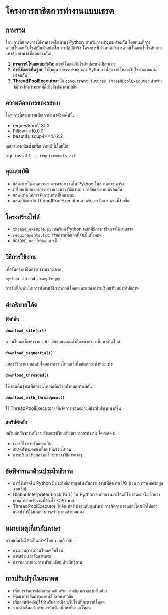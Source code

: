 # โครงการสาธิตการทำงานแบบเธรด

## ภาพรวม
โครงการนี้แสดงการใช้งานเธรดในภาษา Python สำหรับการทำงานพร้อมกัน โดยเน้นที่การดาวน์โหลดเว็บไซต์เป็นตัวอย่างในการปฏิบัติจริง โครงการนี้นำเสนอวิธีการดาวน์โหลดเว็บไซต์หลายแห่งด้วยสามวิธีที่แตกต่างกัน:

1. **การดาวน์โหลดแบบลำดับ**: ดาวน์โหลดเว็บไซต์แต่ละแห่งทีละแห่ง
2. **การใช้เธรดพื้นฐาน**: ใช้โมดูล `threading` ของ Python เพื่อดาวน์โหลดเว็บไซต์หลายแห่งพร้อมกัน
3. **ThreadPoolExecutor**: ใช้ `concurrent.futures.ThreadPoolExecutor` สำหรับวิธีการจัดการเธรดที่มีประสิทธิภาพมากขึ้น

## ความต้องการของระบบ
โครงการนี้ต้องการแพ็คเกจพึ่งพาดังต่อไปนี้:
- requests==2.31.0
- Pillow==10.0.0
- beautifulsoup4==4.12.2

คุณสามารถติดตั้งแพ็คเกจเหล่านี้โดยใช้:
```
pip install -r requirements.txt
```

## คุณสมบัติ
- แสดงการใช้งานความสามารถของเธรดใน Python ในสถานการณ์จริง
- เปรียบเทียบเวลาการทำงานระหว่างวิธีการแบบลำดับและแบบพร้อมกัน
- แสดงเทคนิคการจัดการเธรดที่เหมาะสม
- แสดงวิธีการใช้ ThreadPoolExecutor สำหรับการจัดการเธรดที่ง่ายขึ้น

## โครงสร้างไฟล์
- `thread_example.py`: สคริปต์ Python หลักที่มีการสาธิตการใช้งานเธรด
- `requirements.txt`: รายการแพ็คเกจที่จำเป็นทั้งหมด
- `README.md`: ไฟล์เอกสารนี้

## วิธีการใช้งาน
เพื่อรันการสาธิตการทำงานของเธรด:
```
python thread_example.py
```

การรันนี้จะดำเนินการทั้งสามวิธีการดาวน์โหลดและแสดงการเปรียบเทียบประสิทธิภาพ

## คำอธิบายโค้ด

### ฟังก์ชัน

#### `download_site(url)`
ดาวน์โหลดเนื้อหาจาก URL ที่กำหนดและส่งคืนขนาดของเนื้อหาเป็นไบต์

#### `download_sequential()`
แสดงวิธีการแบบลำดับโดยการดาวน์โหลดเว็บไซต์แต่ละแห่งทีละแห่ง

#### `download_threaded()`
ใช้เธรดพื้นฐานเพื่อดาวน์โหลดเว็บไซต์ทั้งหมดพร้อมกัน

#### `download_with_threadpool()`
ใช้ ThreadPoolExecutor เพื่อจัดการเธรดอย่างมีประสิทธิภาพมากขึ้น

### สคริปต์หลัก
สคริปต์หลักจะรันทั้งสามวิธีและเปรียบเทียบเวลาการทำงาน โดยแสดง:
- เวลาที่ใช้สำหรับแต่ละวิธี
- ขนาดทั้งหมดของเนื้อหาที่ดาวน์โหลด
- การเปรียบเทียบความเร็วระหว่างวิธีการต่างๆ

## ข้อพิจารณาด้านประสิทธิภาพ
- การใช้เธรดใน Python มีประสิทธิภาพสูงสำหรับการทำงานที่ต้องรอ I/O (เช่น การร้องขอข้อมูลจากเว็บ)
- Global Interpreter Lock (GIL) ใน Python หมายความว่าโค้ดที่ใช้เธรดอาจไม่เร็วกว่าเสมอไปสำหรับงานที่ต้องใช้ CPU มาก
- ThreadPoolExecutor ให้อินเทอร์เฟซระดับสูงสำหรับการจัดการเธรดและโดยทั่วไปแล้วแนะนำให้ใช้มากกว่าการสร้างเธรดด้วยตนเอง

## หมายเหตุเกี่ยวกับภาษา
ความเห็นในโค้ดเป็นภาษาไทย ระบุเกี่ยวกับ:
- กระบวนการดาวน์โหลดเว็บไซต์
- การสร้างและจัดการเธรด
- การจับเวลาและการเปรียบเทียบประสิทธิภาพ

## การปรับปรุงในอนาคต
- เพิ่มการจัดการข้อผิดพลาดสำหรับความล้มเหลวของเครือข่าย
- พัฒนาการจัดการเธรดที่ซับซ้อนมากขึ้น
- เพิ่มส่วนติดต่อผู้ใช้สำหรับการเลือกเว็บไซต์ที่จะดาวน์โหลด
- รวมตัวเลือกสำหรับการบันทึกเนื้อหาที่ดาวน์โหลด
